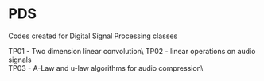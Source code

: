 # PDS
Codes created for Digital Signal Processing classes

TP01 - Two dimension linear convolution\ 
TP02 - linear operations on audio signals\
TP03 - A-Law and u-law algorithms for audio compression\
